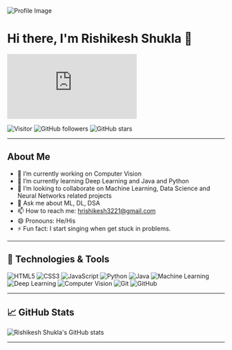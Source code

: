 ![Profile Image](https://camo.githubusercontent.com/7b0b31a9d649352b6583905a0150c6ae4bc0c7b722e5cfbb6b28ca0ba01fb22c/68747470733a2f2f696e646f616e616c79746963612e636f6d2f7374617469632f696d616765732f62616e6e6572722e676966)

# Hi there, I'm Rishikesh Shukla 👋

![Profile Image](https://pikbest.com/backgrounds/qiantu-gif-creative-technology-earth-dynamic-geometric-dynamic-background_2757300.html)

![Visitor](https://visitor-badge.laobi.icu/badge?page_id=BrahamRishi)
![GitHub followers](https://img.shields.io/github/followers/BrahamRishi?label=Follow&style=social)
![GitHub stars](https://img.shields.io/github/stars/BrahamRishi?affiliations=OWNER&style=social)

---

## About Me

- 🔭 I’m currently working on Computer Vision
- 🌱 I’m currently learning Deep Learning and Java and Python
- 👯 I’m looking to collaborate on Machine Learning, Data Science and Neural Networks related projects
- 💬 Ask me about ML, DL, DSA
- 📫 How to reach me: hrishikesh3221@gmail.com
- 😄 Pronouns: He/His
- ⚡ Fun fact: I start singing when get stuck in problems.

---

## 🔧 Technologies & Tools

![HTML5](https://img.shields.io/badge/-HTML5-E34F26?style=flat-square&logo=html5&logoColor=white)
![CSS3](https://img.shields.io/badge/-CSS3-1572B6?style=flat-square&logo=css3)
![JavaScript](https://img.shields.io/badge/-JavaScript-F7DF1E?style=flat-square&logo=javascript&logoColor=black)
![Python](https://img.shields.io/badge/-Python-3776AB?style=flat-square&logo=python&logoColor=white)
![Java](https://img.shields.io/badge/-Java-007396?style=flat-square&logo=java&logoColor=white)
![Machine Learning](https://img.shields.io/badge/-Machine%20Learning-34A853?style=flat-square&logo=google)
![Deep Learning](https://img.shields.io/badge/-Deep%20Learning-FF6F00?style=flat-square&logo=google)
![Computer Vision](https://img.shields.io/badge/-Computer%20Vision-4285F4?style=flat-square&logo=google)
![Git](https://img.shields.io/badge/-Git-F05032?style=flat-square&logo=git&logoColor=white)
![GitHub](https://img.shields.io/badge/-GitHub-181717?style=flat-square&logo=github)

---

## 📈 GitHub Stats

![Rishikesh Shukla's GitHub stats](https://github-readme-stats.vercel.app/api?username=BrahamRishi&show_icons=true&theme=radical)

---
